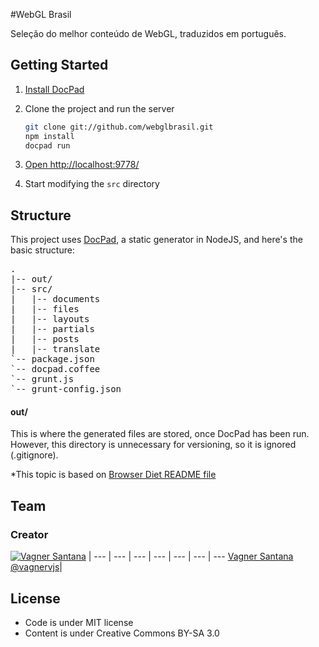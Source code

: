 #WebGL Brasil

Seleção do melhor conteúdo de WebGL, traduzidos em português.

## Getting Started

1. [Install DocPad](https://github.com/bevry/docpad)

1. Clone the project and run the server

	``` bash
	git clone git://github.com/webglbrasil.git
	npm install
	docpad run
	```

1. [Open http://localhost:9778/](http://localhost:9778/)

1. Start modifying the `src` directory


## Structure

This project uses [DocPad](https://github.com/bevry/docpad), a static generator in NodeJS, and here's the basic structure:

<pre>
.
|-- out/
|-- src/
|   |-- documents
|   |-- files
|   |-- layouts
|   |-- partials
|   |-- posts
|   |-- translate
`-- package.json
`-- docpad.coffee
`-- grunt.js
`-- grunt-config.json
</pre>

#### out/

This is where the generated files are stored, once DocPad has been run. However, this directory is unnecessary for versioning, so it is ignored (.gitignore).

*This topic is based on [Browser Diet README file](http://github.com/zenorocha/browser-diet/blob/master/README.md)

## Team

### Creator

[![Vagner Santana](http://gravatar.com/avatar/d050e3a593aa5c49738028ade14606ed?s=70)](http://vagnersantana.com) |
--- | --- | --- | --- | --- | --- | ---
[Vagner Santana](http://vagnersantana.com)<br>[@vagnervjs](http://twitter.com/vagnervjs)|


## License

- Code is under MIT license
- Content is under Creative Commons BY-SA 3.0